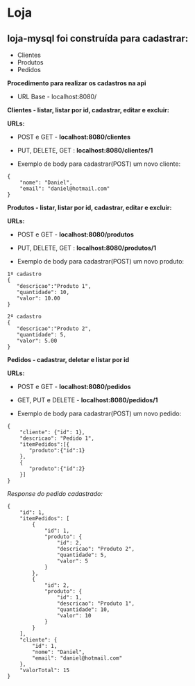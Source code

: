 # Loja

## loja-mysql foi construída para cadastrar:

 - Clientes
 - Produtos
 - Pedidos

**Procedimento para realizar os cadastros na api**
 - URL Base - localhost:8080/

**Clientes - listar, listar por id, cadastrar, editar e excluir:**

**URLs:**
 - POST e GET - **localhost:8080/clientes**
 - PUT, DELETE, GET : **localhost:8080/clientes/1**

 - Exemplo de body para cadastrar(POST) um novo cliente:
```
{
    "nome": "Daniel",
    "email": "daniel@hotmail.com"
}
```
**Produtos - listar, listar por id, cadastrar, editar e excluir:**

**URLs:**
 - POST e GET - **localhost:8080/produtos**
 - PUT, DELETE, GET : **localhost:8080/produtos/1**
 
 - Exemplo de body para cadastrar(POST) um novo produto:
```
1º cadastro
{
   "descricao":"Produto 1",
   "quantidade": 10,
   "valor": 10.00
}

2º cadastro
{
   "descricao":"Produto 2",
   "quantidade": 5,
   "valor": 5.00
}
```
**Pedidos - cadastrar, deletar e listar por id**

**URLs:**
 - POST e GET - **localhost:8080/pedidos**
 - GET, PUT e DELETE - **localhost:8080/pedidos/1**
 
  - Exemplo de body para cadastrar(POST) um novo pedido:
```
{
	"cliente": {"id": 1},
	"descricao": "Pedido 1",
	"itemPedidos":[{
	   "produto":{"id":1}
	},
    {
	   "produto":{"id":2}
	}]
}
```
*Response do pedido cadastrado:*
```
{
    "id": 1,
    "itemPedidos": [
        {
            "id": 1,
            "produto": {
                "id": 2,
                "descricao": "Produto 2",
                "quantidade": 5,
                "valor": 5
            }
        },
        {
            "id": 2,
            "produto": {
                "id": 1,
                "descricao": "Produto 1",
                "quantidade": 10,
                "valor": 10
            }
        }
    ],
    "cliente": {
        "id": 1,
        "nome": "Daniel",
        "email": "daniel@hotmail.com"
    },
    "valorTotal": 15
}
```
